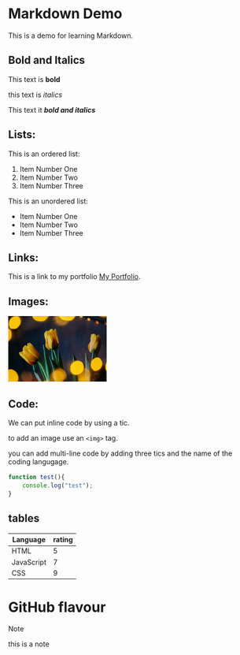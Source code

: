 # Markdown Demo

This is a demo for learning Markdown. 

## Bold and Italics

This text is **bold**

this text is _italics_

This text it **_bold and italics_**


## Lists:

This is an ordered list:

1. Item Number One
2. Item Number Two
3. Item Number Three


This is an unordered list:
- Item Number One
- Item Number Two
- Item Number Three


## Links:

This is a link to my portfolio [My Portfolio](https://google.ca).

## Images:

<!-- ![Yellow Tulips](tulips.jpg). -->
<img src="tulips.jpg" width="200">


## Code:

We can put inline code by using a tic. 

to add an image use an `<img>` tag.  
<!-- tic are next to the one on the keyboard top left of keyboard -->

you can add multi-line code by adding three tics and the name of the coding langugage. 

```javascript
function test(){
    console.log("test");
}
```


## tables

| Language  | rating |
| --------- | ------ |
| HTML      |5       |
|JavaScript |7       |
|CSS        |9       |


# GitHub flavour

>[!Note]  
> this is a note
